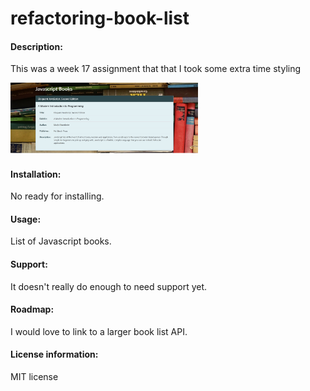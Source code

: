# refactoring-book-list 

#### Description:
This was a week 17 assignment that that I took some extra time styling

<img src= "Refactoring Book List.jpg" width='300'/>
 
#### Installation:

No ready for installing.
 
#### Usage:
 
List of Javascript books.
 
#### Support: 
 
It doesn't really do enough to need support yet.
 
#### Roadmap: 
I would love to link to a larger book list API.
 
#### License information:
 
MIT license
